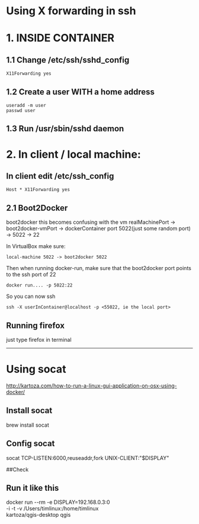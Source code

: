 # Using X forwarding in ssh

# 1. INSIDE CONTAINER
## 1.1 Change /etc/ssh/sshd_config

```
X11Forwarding yes
```

## 1.2 Create a user WITH a home address

```
useradd -m user
passwd user
```

## 1.3 Run /usr/sbin/sshd daemon

# 2. In client / local machine:

## In client edit /etc/ssh_config

```
Host * X11Forwarding yes
```

## 2.1 Boot2Docker
boot2docker this becomes confusing with the vm
realMachinePort -> boot2docker-vmPort -> dockerContainer port
5022(just some random port) -> 5022 -> 22

In VirtualBox make sure:

```
local-machine 5022 -> boot2docker 5022
```


Then when running docker-run, make sure that the boot2docker port points to the ssh port of 22
```
docker run.... -p 5022:22
```

So you can now ssh

```
ssh -X userInContainer@localhost -p <55022, ie the local port>
```


## Running firefox

just type firefox in terminal



-----------------
# Using socat

http://kartoza.com/how-to-run-a-linux-gui-application-on-osx-using-docker/


## Install socat
brew install socat

## Config socat
socat TCP-LISTEN:6000,reuseaddr,fork UNIX-CLIENT:\"$DISPLAY\"

##Check

## Run it like this
docker run --rm -e DISPLAY=192.168.0.3:0 \
    -i -t -v /Users/timlinux:/home/timlinux \
    kartoza/qgis-desktop qgis
